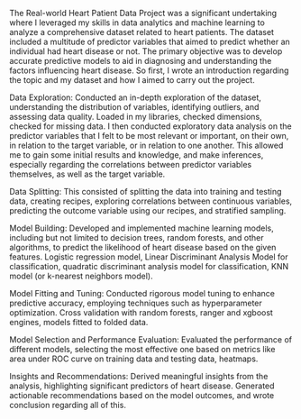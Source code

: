 The Real-world Heart Patient Data Project was a significant undertaking where I leveraged my skills in data analytics and machine learning to analyze a comprehensive dataset related to heart patients. The dataset included a multitude of predictor variables that aimed to predict whether an individual had heart disease or not. The primary objective was to develop accurate predictive models to aid in diagnosing and understanding the factors influencing heart disease. So first, I wrote an introduction regarding the topic and my dataset and how I aimed to carry out the project.

Data Exploration: Conducted an in-depth exploration of the dataset, understanding the distribution of variables, identifying outliers, and assessing data quality. Loaded in my libraries, checked dimensions, checked for missing data. I then conducted exploratory data analysis on the predictor variables that I felt to be most relevant or important, on their own, in relation to the target variable, or in relation to one another. This allowed me to gain some initial results and knowledge, and make inferences, especially regarding the correlations between predictor variables themselves, as well as the target variable.

Data Splitting: This consisted of splitting the data into training and testing data, creating recipes, exploring correlations between continuous variables, predicting the outcome variable using our recipes, and stratified sampling.

Model Building: Developed and implemented machine learning models, including but not limited to decision trees, random forests, and other algorithms, to predict the likelihood of heart disease based on the given features. Logistic regression model, Linear Discriminant Analysis Model for classification, quadratic discriminant analysis model for classification, KNN model (or k-nearest neighbors model). 

Model Fitting and Tuning: Conducted rigorous model tuning to enhance predictive accuracy, employing techniques such as hyperparameter optimization. Cross validation with random forests, ranger and xgboost engines, models fitted to folded data.

Model Selection and Performance Evaluation: Evaluated the performance of different models, selecting the most effective one based on metrics like area under ROC curve on training data and testing data, heatmaps. 

Insights and Recommendations: Derived meaningful insights from the analysis, highlighting significant predictors of heart disease. Generated actionable recommendations based on the model outcomes, and wrote conclusion regarding all of this.
